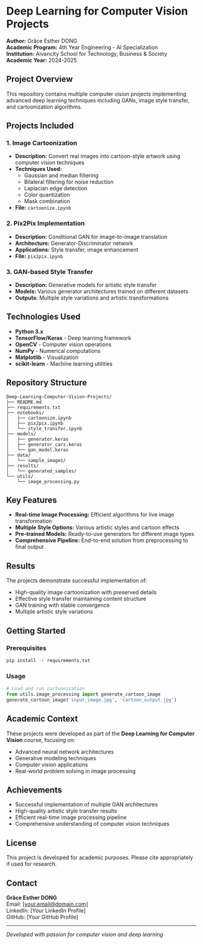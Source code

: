 # Deep Learning for Computer Vision Projects

**Author:** Grâce Esther DONG  
**Academic Program:** 4th Year Engineering - AI Specialization  
**Institution:** Aivancity School for Technology, Business & Society  
**Academic Year:** 2024-2025

## Project Overview

This repository contains multiple computer vision projects implementing advanced deep learning techniques including GANs, image style transfer, and cartoonization algorithms.

## Projects Included

### 1. Image Cartoonization
- **Description:** Convert real images into cartoon-style artwork using computer vision techniques
- **Techniques Used:** 
  - Gaussian and median filtering
  - Bilateral filtering for noise reduction
  - Laplacian edge detection
  - Color quantization
  - Mask combination
- **File:** `cartoonize.ipynb`

### 2. Pix2Pix Implementation
- **Description:** Conditional GAN for image-to-image translation
- **Architecture:** Generator-Discriminator network
- **Applications:** Style transfer, image enhancement
- **File:** `pix2pix.ipynb`

### 3. GAN-based Style Transfer
- **Description:** Generative models for artistic style transfer
- **Models:** Various generator architectures trained on different datasets
- **Outputs:** Multiple style variations and artistic transformations

## Technologies Used

- **Python 3.x**
- **TensorFlow/Keras** - Deep learning framework
- **OpenCV** - Computer vision operations
- **NumPy** - Numerical computations
- **Matplotlib** - Visualization
- **scikit-learn** - Machine learning utilities

## Repository Structure

```
Deep-Learning-Computer-Vision-Projects/
├── README.md
├── requirements.txt
├── notebooks/
│   ├── cartoonize.ipynb
│   ├── pix2pix.ipynb
│   └── style_transfer.ipynb
├── models/
│   ├── generator.keras
│   ├── generator_cars.keras
│   └── gan_model.keras
├── data/
│   └── sample_images/
├── results/
│   └── generated_samples/
└── utils/
    └── image_processing.py
```

## Key Features

- **Real-time Image Processing:** Efficient algorithms for live image transformation
- **Multiple Style Options:** Various artistic styles and cartoon effects
- **Pre-trained Models:** Ready-to-use generators for different image types
- **Comprehensive Pipeline:** End-to-end solution from preprocessing to final output

## Results

The projects demonstrate successful implementation of:
- High-quality image cartoonization with preserved details
- Effective style transfer maintaining content structure
- GAN training with stable convergence
- Multiple artistic style variations

## Getting Started

### Prerequisites
```bash
pip install -r requirements.txt
```

### Usage
```python
# Load and run cartoonization
from utils.image_processing import generate_cartoon_image
generate_cartoon_image('input_image.jpg', 'cartoon_output.jpg')
```

## Academic Context

These projects were developed as part of the **Deep Learning for Computer Vision** course, focusing on:
- Advanced neural network architectures
- Generative modeling techniques
- Computer vision applications
- Real-world problem solving in image processing

## Achievements

- Successful implementation of multiple GAN architectures
- High-quality artistic style transfer results
- Efficient real-time image processing pipeline
- Comprehensive understanding of computer vision techniques

## License

This project is developed for academic purposes. Please cite appropriately if used for research.

## Contact

**Grâce Esther DONG**  
Email: [your.email@domain.com]  
LinkedIn: [Your LinkedIn Profile]  
GitHub: [Your GitHub Profile]

---
*Developed with passion for computer vision and deep learning*